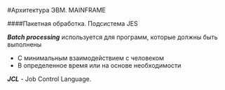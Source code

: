 #Архитектура ЭВМ. MAINFRAME

####Пакетная обработка. Подсистема JES

***Batch processing*** используется для программ, которые должны быть выполнены
- С минимальным взаимодействием с человеком
- В определенное время или на основе необходимости

***JCL*** - Job Control Language. 